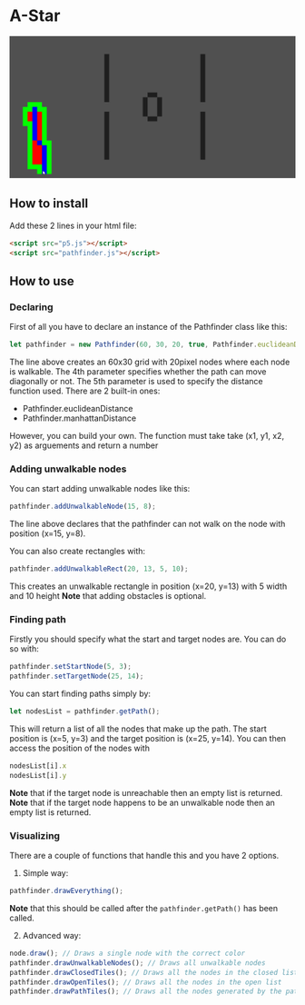 # A-Star

![image](visualization.gif)

## How to install
Add these 2 lines in your html file:
```html
<script src="p5.js"></script>
<script src="pathfinder.js"></script>
```

## How to use
### Declaring
First of all you have to declare an instance of the Pathfinder class like this:
```javascript
let pathfinder = new Pathfinder(60, 30, 20, true, Pathfinder.euclideanDistance);
```
The line above creates an 60x30 grid with 20pixel nodes where each node is walkable. The 4th parameter specifies whether the path can move diagonally or not. The 5th parameter is used to specify the distance function used. There are 2 built-in ones:  
- Pathfinder.euclideanDistance
- Pathfinder.manhattanDistance  

However, you can build your own. The function must take take (x1, y1, x2, y2) as arguements and return a number
### Adding unwalkable nodes
You can start adding unwalkable nodes like this:
```javascript
pathfinder.addUnwalkableNode(15, 8);
```
The line above declares that the pathfinder can not walk on the node with position (x=15, y=8).  

You can also create rectangles with:  
```javascript
pathfinder.addUnwalkableRect(20, 13, 5, 10);
```  
This creates an unwalkable rectangle in position (x=20, y=13) with 5 width and 10 height
**Note** that adding obstacles is optional.
### Finding path
Firstly you should specify what the start and target nodes are. You can do so with:
```javascript
pathfinder.setStartNode(5, 3);
pathfinder.setTargetNode(25, 14);
```
You can start finding paths simply by:
```javascript
let nodesList = pathfinder.getPath();
```
This will return a list of all the nodes that make up the path. The start position is (x=5, y=3) and the target position is (x=25, y=14). You can then access the position of the nodes with
```javascript
nodesList[i].x
nodesList[i].y
```
**Note** that if the target node is unreachable then an empty list is returned.  
**Note** that if the target node happens to be an unwalkable node then an empty list is returned.
### Visualizing
There are a couple of functions that handle this and you have 2 options.
1) Simple way:  
```javascript
pathfinder.drawEverything();
```
**Note** that this should be called after the ```pathfinder.getPath()``` has been called.

2) Advanced way:  
```javascript
node.draw(); // Draws a single node with the correct color
pathfinder.drawUnwalkableNodes(); // Draws all unwalkable nodes
pathfinder.drawClosedTiles(); // Draws all the nodes in the closed list
pathfinder.drawOpenTiles(); // Draws all the nodes in the open list
pathfinder.drawPathTiles(); // Draws all the nodes generated by the path
```

